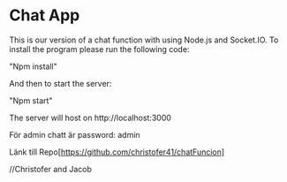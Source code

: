 # Chat App

This is our version of a chat function with using Node.js and Socket.IO.
To install the program please run the following code:

"Npm install"

And then to start the server:

"Npm start"

The server will host on http://localhost:3000

För admin chatt är password: admin

Länk till Repo[https://github.com/christofer41/chatFuncion]

//Christofer and Jacob
